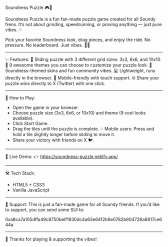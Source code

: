Soundness Puzzle 🎮🐬

Soundness Puzzle is a fun fan-made puzzle game created for all Soundy frens.
It’s not about grinding, speedrunning, or proving anything — just pure vibes. ✨

Pick your favorite Soundness look, drag pieces, and enjoy the ride.
No pressure. No leaderboard. Just vibes. 🌊🐬

------

✨ Features:
🧩 Sliding puzzle with 3 different grid sizes: 3x3, 6x6, and 10x10.
🎨 9 awesome themes you can choose to customize your puzzle look.
🐬 Soundness-themed skins and fun community vibes.
💻 Lightweight, runs directly in the browser.
📲 Mobile-friendly with touch support.
🌐 Share your puzzle wins directly to X (Twitter) with one click.

------

🚀 How to Play:
- Open the game in your browser.
- Choose puzzle size (3x3, 6x6, or 10x10) and theme (9 cool looks available).
- Click Start Game.
- Drag the tiles until the puzzle is complete.
💡 Mobile users: Press and hold a tile slightly longer before sliding to move it.
- Share your victory with friends on X 🐦.

------

🔗 Live Demo:
👉 https://soundness-puzzle.netlify.app/

------

🛠️ Tech Stack:
- HTML5 + CSS3
- Vanilla JavaScript

------

💖 Support:
This is just a fan-made game for all Soundy friends.
If you’d like to support, you can send some SUI to:

0xa8ca7a105dffa49c8750belf1930dc4a63e64f2b6e0782b804726a6917ce644a

------

🐬 Thanks for playing & supporting the vibes!
